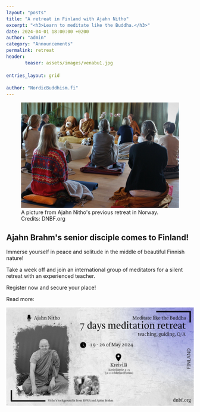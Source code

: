 ```yaml
---
layout: "posts"
title: "A retreat in Finland with Ajahn Nitho"
excerpt: "<h3>Learn to meditate like the Buddha.</h3>"
date: 2024-04-01 18:00:00 +0200
author: "admin"
category: "Announcements"
permalink: retreat
header: 
       teaser: assets/images/venabu1.jpg

entries_layout: grid

author: "NordicBuddhism.fi"
---
```

<figure>
<img src="assets/images/venabu1.jpg" alt="venabu">
<figcaption> A picture from Ajahn Nitho's previous retreat in Norway. Credits: DNBF.org</figcaption>
</figure>
<h2>Ajahn Brahm's senior disciple comes to Finland!</h2>

Immerse yourself in peace and solitude in the middle of beautiful Finnish nature! 

Take a week off and join an international group of meditators for a silent retreat with an experienced teacher. 

Register now and secure your place!


Read more:

<a href="https://dnbf.org/kreivila/indexen.html#slide1"><img src="assets/images/nithoposter.jpg" alt="retriitti"></a>
